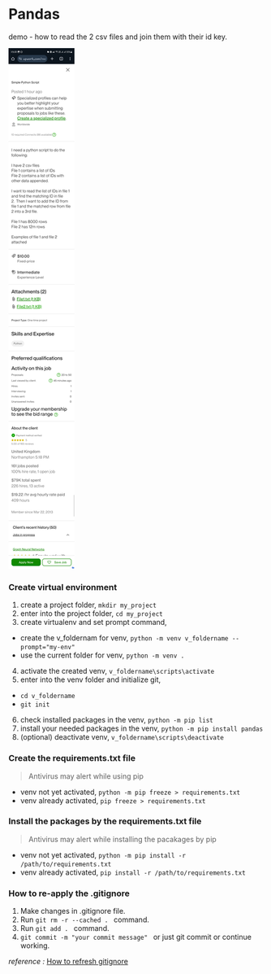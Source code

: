 # Pandas 
demo - how to read the 2 csv files and join them with their id key.

![job from upwork](upwork/upwork_job.jpg)

### Create virtual environment
1. create a project folder, `mkdir my_project`
2. enter into the project folder, `cd my_project`
3. create virtualenv and set prompt command, 
- create the v_foldernam for venv, `python -m venv v_foldername --prompt="my-env"`
- use the current folder for venv, `python -m venv . `

4. activate the created venv, `v_foldername\scripts\activate`
5. enter into the venv folder and initialize git,
- `cd v_foldername`
- `git init`

6. check installed packages in the venv, `python -m pip list`
7. install your needed packages in the venv, `python -m pip install pandas`
8. (optional) deactivate venv, `v_foldername\scripts\deactivate`

### Create the requirements.txt file
> Antivirus may alert while using pip
- venv not yet activated, `python -m pip freeze > requirements.txt`
- venv already activated, `pip freeze > requirements.txt`

### Install the packages by the requirements.txt file
> Antivirus may alert while installing the pacakages by pip
- venv not yet activated, `python -m pip install -r /path/to/requirements.txt`
- venv already activated, `pip install -r /path/to/requirements.txt`

### How to re-apply the .gitignore
1. Make changes in .gitignore file.
2. Run `git rm -r --cached . ` command.
3. Run `git add . ` command.
4. `git commit -m "your commit message" ` or just git commit or continue working.

*reference :* [How to refresh gitignore](https://sigalambigha.home.blog/2020/03/11/how-to-refresh-gitignore/)
